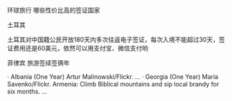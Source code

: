 环球旅行 哪些性价比高的签证国家

土耳其


土耳其对中国籍公民开放180天内多次往返电子签证，每次入境不能超过30天，签证费用还是60美元，依然可以用支付宝、微信支付哟


菲律宾 旅游签续签俩年

·  Albania (One Year) Artur Malinowski/Flickr. ... 
·  Georgia (One Year) Maria Savenko/Flickr. 
Armenia: Climb Biblical mountains and sip local brandy for six months. ...
